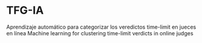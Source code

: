 # TFG-IA
Aprendizaje automático para categorizar los veredictos time-limit en jueces en línea  Machine learning for clustering time-limit verdicts in online judges
